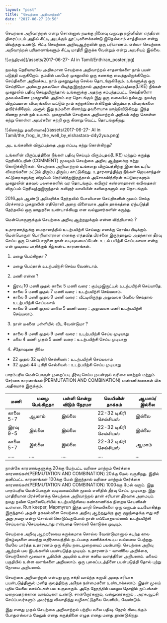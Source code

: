 ```yaml
---
layout: "post"
title: "செயற்கை அறிவாற்றல்"
date: "2017-06-27 20:50"
---
```


செயற்கை அறிவாற்றல் என்று சொன்னால் நமக்கு நினைவு வருவது ரஜினியின் எந்திரன் திரைப்படம் அதில் சிட்டி அடிக்கும் லூட்டிகளைக்கண்டு இதெல்லாம் சாத்தியமா என்று வியந்தது உண்டு. சிட்டி செயற்கை அறிவுஆற்றலின் ஒரு பரிமாணம். எல்லா செயற்கை அறிவாற்றல் பரிமாணங்களும் சிட்டி மாதிரி இருக்க வேன்றும் என்று அவசியம் இல்லை.

![எந்திரன்](/assets/2017-06-27- AI in Tamil/Enthiran_poster.jpg)

நமக்கு தெரியாமலே அதிகமான செயற்கை அறிவாற்றல் சாதனங்களை நாம் பயன் படுத்தி வருகிறோம். நம்மில் பலபேர் முகநூலில் ஒரு கணக்கு வைத்துயிருக்கிறோம். செய்திகளை அறியக்கூட நாம் முகநூலுக்கு செல்ல தொடங்குகிறோம். உங்களுக்கு ஒரு செய்தியோ அல்லது தகவலோ பிடித்துஇருந்தால் அதற்கான விருப்பத்தை(LIKE) நீங்கள் முகநூலில் பதிவு செய்துயிருந்தால் உங்களுக்கு அதற்கு சம்பந்தப்பட்ட செய்திகளோ தகவல்களோ முகநூலில் அதிகம் வர தொடங்கும் இது ஒரு வகையில் நல்லது. நமக்கு விருப்பமான விவரங்களை மட்டும் நாம் கற்றுக்கொள்கிறோம் விரும்பாத விவரங்களை தவிர்க்கிறோம். அனால் இது நம்மளை கிணற்று தவளையாக மாற்றிவிடுகிறது. இந்த கிணறு தான் நம் உலகம். முகநூலின் செயற்கை அறிவாற்றல் அதிகம் கற்று கொள்ள கற்று கொள்ள அவர்களை சுற்றி ஒரு கிணறு வெட்ட தொடங்குகிறது.

![கிணற்று தவளையாக](/assets/2017-06-27- AI in Tamil/the_frog_in_the_well_by_elshastara-d4y2yua.png)

அட உங்களின் விருப்பத்தை அது எப்படி கற்று கொள்கிறது?

உங்களின் விருப்பத்தினை நீங்கள் பதிவு செய்யும் விரும்புதல்(LIKE) மற்றும் கருத்து தெரிவிப்பதின் (COMMENT) மூலமும் செயற்கை அறிவு ஆற்றலக்கு  கற்று கொடுக்கிறீர்கள். செயற்கை அறிவாற்றல் உங்களது விருப்பத்திற்கு இணங்க உரிய விவரங்களை மட்டும் திரும்ப திரும்ப காட்டுகிறது. உதாரணத்திற்கு நீங்கள் ஜெயகாந்தன் கட்டுரைகளுக்கு விருப்பம் தெரிவித்துஇருந்தால் அசோகமித்திரன் கட்டுரைகளும் முகநூலின் தகவல் பலகைகளில் வர தொடங்கும். கவிஞர்  கண்ணதாசன் கவிதைகள் விருப்பம் தெரிவுத்துஇருந்தால் கவிஞர் வாலியின் கவிதைகளும் வர தொடங்கும்.

2016அம் ஆண்டு அமெரிக்க தேர்தலில் போலியான செய்திகளின் மூலம் செய்த பிரச்சாரம் முகநூலின் எதிரொலி அறை விளைவாக அதிக தாக்கத்தை ஏற்படுத்தி தேர்தலில் ஒரு மாறுதலை உண்டாக்கியது என வல்லுனர்களின் கருத்து.

மென்பொருளுக்கும் செயற்கை அறிவு ஆற்றலுக்கும் என்ன வித்தியாசம்  ?

உதாரணத்துக்கு மைதானத்தில் உடற்பயிற்சி செய்வது எனக்கு ரொம்ப பிடிக்கும். மென்பொருள் பொறியாளரான  எனக்கு எந்தவித பிரச்னை இருந்தாலும் அதற்கான தீர்வு செய்ய ஒரு மென்பொருளை நான் வடிவுவமைப்பேன். உடல் பயிற்சி செய்யலாமா என்ற என் முடிவை பாதிக்கும் கீழ்கண்ட காரணங்கள்.

1. மழை பெய்கிறதா ?
  - மழை பெய்தால் உடற்பயிற்சி செய்ய வேண்டாம்.

2. மணி என்ன ?
  - இரவு 10 மணி முதல் காலை 5 மணி வரை : கும்முஇருட்டில் உடற்பயிற்சி செய்யாதே.
  - காலை 5 மணி முதல் 7 மணி வரை : உடற்பயிற்சி செய்யலாம்.
  - காலை 8 மணி முதல் 9 மணி வரை : வீட்டிலிருந்து அலுவலக வேலை செய்தால் உடற்பயிற்சி செய்யலாம்
  - காலை 9 மணி முதல் மாலை 5 மணி வரை : அலுவலக பணி உடற்பயிற்சி செய்யலாம்.

3. நான் மகனை பள்ளியில் விட வேண்டுமா ?
  - காலை 8 மணி முதல் 9 மணி வரை : உடற்பயிற்சி செய்ய முடியாது
  - மலை 4 மணி முதல் 5 மணி வரை : உடற்பயிற்சி செய்ய முடியாது

4. சீதோஷண நிலை
  - 22 முதல் 32 டிகிரி செல்சியஸ் : உடற்பயிற்சி செய்யலாம்
  - 32 முதல் 44 டிகிரி செல்சியஸ் : உடற்பயிற்சி செய்ய முடியாது


  பாரம்பரிய மென்பொருள் முறைப்படி தீர்வு செய்ய முயன்றால் வரிசை மாற்றம் மற்றும் சேர்கை காரணங்கள்(PERMUTATION AND COMBINATION) எண்ணிக்கைகள் மிக அதிகமாக இருக்கும்.



மணி|மழை பெய்கிறதா|பள்ளி சென்று விடும் நேரமா|வெயிலின் தாக்கம்|ஆமாம்/இல்லை   
--|---|---|---|--
காலை 5-7|ஆமாம்|இல்லை|22-32 டிகிரி செல்சியஸ்|இல்லை
இரவு 9-5|இல்லை|இல்லை|22-32 டிகிரி செல்சியஸ்|இல்லை  
காலை 5-7|இல்லை|இல்லை|22-32 டிகிரி செல்சியஸ்|ஆமாம்
.....|....|....|....|...



நான்கே காரணங்குளுக்கு 20க்கு மேற்பட்ட வரிசை மாற்றம் சேர்க்கை காரணங்கள்(PERMUTATION AND COMBINATION) 20க்கு மேல் வருகிறது. இதில் தனிப்பட்ட காரணங்கள் 100க்கு மேல் இருந்தால் வரிசை மாற்றம் சேர்க்கை காரணங்கள்(PERMUTATION AND COMBINATION) 1000க்கு மேல் வரும். இது பாரம்பரிய மென்பொருள் வடிவமைப்பின் மூலம் எளிதில் தீர்வு செய்ய முடியாது. இது மாதிரியான பிரச்சனைக்கு செயற்கை அறிவாற்றல் தான் சரியான தீர்வாக அமையும். நமது நவீன தொலைபேசியில் உடற்பயிற்சியை கண்காணிக்க நிறைய செயளிகள் உள்ளன. Run keeper, Mapmyrun இந்த மாறி செயலிகளை ஒரு வருடம் உபயோகித்து இருந்தால் அதன் தகவல்களை செயற்கை அறிவு ஆற்றலுக்கு ஒரு குழந்தைக்கு எது சரி அது தவறு என்று சொல்லி கொடுப்பதுபோல் நான் எப்போதுஎல்லாம் உடற்பயிற்சி செய்யலாம் /செய்யக்கூடாது என்பதை சொல்லி கொடுக்க முடியும்.

செயற்கை அறிவு ஆற்றலையை சுருக்கமாக சொல்ல வேண்டுமானால் கடந்த கால நிகழ்வுகளை வைத்து எதிர்காலத்தில் நடப்பதை கணிக்கக்கூடிய வல்லமை பெற்றது. மேலே பார்த்த உதாரணம் ஒரு சிறிய நடைமுறையைப் பயன்பாடு. செயற்கை அறிவு ஆற்றல் பல இடங்களில் பயன்படுத்த முடியும். உதாரணம் - வானிலை அறிக்கை, செயற்கோள் மூலமாக பூமியின் அடியில் உள்ள கனிம வளத்தினை அறியலாம். மலைப் பகுதியில் உள்ள வளங்களை அறியலாம். ஒரு புகைப்படத்தினை பயன்படுத்தி தோல் புற்று நோயை அறியலாம்.

செயற்கை அறிவாற்றல் என்பது ஒரு சக்தி வாய்ந்த கருவி அதை சரியாக பயன்படுத்தினால் மனித குலத்திற்கு அநேக நன்மைகளை உண்டாக்கலாம். இதன் மூலம் புதிய வேலை வாய்ப்புகள் பல உருவாகும். அதே நேரத்தில் பழைய தொழில் நுட்பங்கள் மறைவதற்க்கான வாய்ப்புகள் உண்டு. சான்றோர்களும், வல்லுனர்களும் , அரசுஆட்சி செய்ப்பவர்களும் அமர்ந்து விவாதித்து வழிகாட்டுதலை வெளியிட வேண்டும்.

இது எனது முதல் செயற்கை அறிவாற்றல் பற்றிய வலை பதிவு. நேரம் கிடைக்கும் போதுஎல்லாம் மேலும் எனது கருத்தினை எழுத எனது மனது தூண்டுகிறது.  
